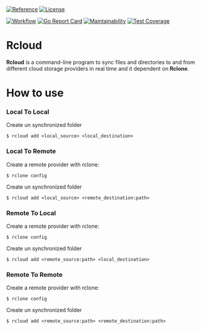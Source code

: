 [![Reference](https://pkg.go.dev/badge/github.com/anotherhope/rcloud.svg)](https://pkg.go.dev/github.com/anotherhope/rcloud)
[![License](https://img.shields.io:/github/license/anotherhope/rcloud)](https://github.com/anotherhope/rcloud/blob/main/LICENSE.md)


[![Workflow](https://github.com/anotherhope/rcloud/actions/workflows/go.yml/badge.svg)](https://github.com/anotherhope/rcloud/actions/workflows/go.yml)
[![Go Report Card](https://goreportcard.com/badge/github.com/anotherhope/rcloud)](https://goreportcard.com/report/github.com/anotherhope/rcloud)
[![Maintainability](https://api.codeclimate.com/v1/badges/d5102bdf5504b9ce56ce/maintainability)](https://codeclimate.com/github/anotherhope/rcloud/maintainability)
[![Test Coverage](https://api.codeclimate.com/v1/badges/d5102bdf5504b9ce56ce/test_coverage)](https://codeclimate.com/github/anotherhope/rcloud/test_coverage)

# Rcloud

**Rcloud** is a command-line program to sync files and directories to and from different cloud storage providers in real time and it dependent on **Rclone**.

# How to use

### Local To Local
Create un synchronized folder
```
$ rcloud add <local_source> <local_destination>
```
### Local To Remote
Create a remote provider with rclone: 
```
$ rclone config
```
Create un synchronized folder
```
$ rcloud add <local_source> <remote_destination:path>
```
### Remote To Local
Create a remote provider with rclone: 
```
$ rclone config
```
Create un synchronized folder
```
$ rcloud add <remote_source:path> <local_destination>
```
### Remote To Remote
Create a remote provider with rclone: 
```
$ rclone config
```
Create un synchronized folder
```
$ rcloud add <remote_source:path> <remote_destination:path>
```
